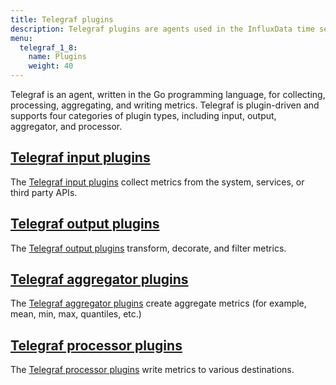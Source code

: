 ```yaml
---
title: Telegraf plugins
description: Telegraf plugins are agents used in the InfluxData time series platform for collecting, processing, aggregating, and writing metrics from time series data on the InfluxDB time series database and other popular databases and applications.
menu:
  telegraf_1_8:
    name: Plugins
    weight: 40
---
```


Telegraf is an agent, written in the Go programming language, for collecting, processing, aggregating, and writing metrics. Telegraf is plugin-driven and supports four categories of plugin types, including input, output, aggregator, and processor.


## [Telegraf input plugins](/telegraf/v1.8/plugins/inputs/)

The [Telegraf input plugins](/telegraf/v1.8/plugins/inputs/) collect metrics from the system, services, or third party APIs.

## [Telegraf output plugins](/telegraf/v1.8/plugins/outputs/)

The [Telegraf output plugins](/telegraf/v1.8/plugins/outputs/) transform, decorate, and filter metrics.

## [Telegraf aggregator plugins](/telegraf/v1.8/plugins/aggregators/)

The [Telegraf aggregator plugins](/telegraf/v1.8/plugins/aggregators/) create aggregate metrics (for example, mean, min, max, quantiles, etc.)

## [Telegraf processor plugins](/telegraf/v1.8/plugins/processors/)

The [Telegraf processor plugins](/telegraf/v1.8/plugins/processors/) write metrics to various destinations.
